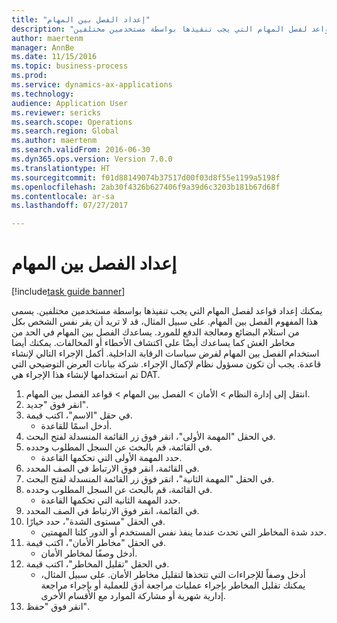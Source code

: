 ```yaml
--- 
title: "إعداد الفصل بين المهام"
description: "يمكنك إعداد قواعد لفصل المهام التي يجب تنفيذها بواسطة مستخدمين مختلفين."
author: maertenm
manager: AnnBe
ms.date: 11/15/2016
ms.topic: business-process
ms.prod: 
ms.service: dynamics-ax-applications
ms.technology: 
audience: Application User
ms.reviewer: sericks
ms.search.scope: Operations
ms.search.region: Global
ms.author: maertenm
ms.search.validFrom: 2016-06-30
ms.dyn365.ops.version: Version 7.0.0
ms.translationtype: HT
ms.sourcegitcommit: f01d88149074b37517d00f03d8f55e1199a5198f
ms.openlocfilehash: 2ab30f4326b627406f9a39d6c3203b181b67d68f
ms.contentlocale: ar-sa
ms.lasthandoff: 07/27/2017

---
```

# <a name="set-up-segregation-of-duties"></a>إعداد الفصل بين المهام

[!include[task guide banner](../../includes/task-guide-banner.md)]

يمكنك إعداد قواعد لفصل المهام التي يجب تنفيذها بواسطة مستخدمين مختلفين. يسمى هذا المفهوم الفصل بين المهام. على سبيل المثال، قد لا تريد أن يقر نفس الشخص بكل من استلام البضائع ومعالجة الدفع للمورد. يساعدك الفصل بين المهام في الحد من مخاطر الغش كما يساعدك أيضًا على اكتشاف الأخطاء أو المخالفات. يمكنك أيضا استخدام الفصل بين المهام لفرض سياسات الرقابة الداخلية. أكمل الإجراء التالي لإنشاء قاعدة. يجب أن تكون مسؤول نظام لإكمال الإجراء. شركة بيانات العرض التوضيحي التي تم استخدامها لإنشاء هذا الإجراء هي DAT. 

1. انتقل إلى إدارة النظام > الأمان > الفصل بين المهام > قواعد الفصل بين المهام.
2. انقر فوق "جديد".
3. في حقل "الاسم"، اكتب قيمة.
    * أدخل اسمًا للقاعدة.  
4. في الحقل "المهمة الأولى"، انقر فوق زر القائمة المنسدلة لفتح البحث.
5. في القائمة، قم بالبحث عن السجل المطلوب وحدده.
    * حدد المهمة الأولى التي تحكمها القاعدة.  
6. في القائمة، انقر فوق الارتباط في الصف المحدد.
7. في الحقل "المهمة الثانية"، انقر فوق زر القائمة المنسدلة لفتح البحث.
8. في القائمة، قم بالبحث عن السجل المطلوب وحدده.
    * حدد المهمة الثانية التي تحكمها القاعدة.  
9. في القائمة، انقر فوق الارتباط في الصف المحدد.
10. في الحقل "مستوى الشدة"، حدد خيارًا.
    * حدد شدة المخاطر التي تحدث عندما ينفذ نفس المستخدم أو الدور كلتا المهمتين.  
11. في الحقل "مخاطر الأمان"، اكتب قيمة.
    * أدخل وصفًا لمخاطر الأمان.  
12. في الحقل "تقليل المخاطر"، اكتب قيمة.
    * أدخل وصفاً للإجراءات التي تتخذها لتقليل مخاطر الأمان. على سبيل المثال، يمكنك تقليل المخاطر بإجراء عمليات مراجعة أدق للعملية أو بإجراء مراجعة إدارية شهرية أو مشاركة الموارد مع الأقسام الأخرى.  
13. انقر فوق "حفظ".


